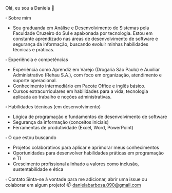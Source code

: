 Olá, eu sou a Daniela 👋

▫ Sobre mim
 - Sou graduanda em Análise e Desenvolvimento de Sistemas pela Faculdade Cruzeiro do Sul e apaixonada por tecnologia. Estou em constante aprendizado nas áreas de desenvolvimento de software e segurança da informação, buscando evoluir minhas habilidades técnicas e práticas.

▫ Experiência e competências
 - Experiência como Aprendiz em Varejo (Drogaria São Paulo) e Auxiliar Administrativo (Rehau S.A.), com foco em organização, atendimento e suporte operacional.
 - Conhecimento intermediário em Pacote Office e inglês básico.
 - Cursos extracurriculares em habilidades para a vida, tecnologia aplicada ao trabalho e noções administrativas.

▫ Habilidades técnicas (em desenvolvimento)
 - Lógica de programação e fundamentos de desenvolvimento de software
 - Segurança da informação (conceitos iniciais)
 - Ferramentas de produtividade (Excel, Word, PowerPoint)

▫ O que estou buscando
 - Projetos colaborativos para aplicar e aprimorar meus conhecimentos
 - Oportunidades para desenvolver habilidades práticas em programação e TI
 - Crescimento profissional alinhado a valores como inclusão, sustentabilidade e ética

▫ Contato
Sinta-se à vontade para me adicionar, abrir uma issue ou colaborar em algum projeto!
📫 danielabarbosa.090@gmail.com
